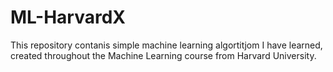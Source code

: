 # ML-HarvardX
This repository contanis simple machine learning algortitjom I have learned, created throughout the Machine Learning course from Harvard University.
